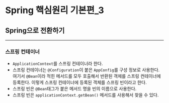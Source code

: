 # Spring 핵심원리 기본편_3

## Spring으로 전환하기

---
### 스프링 컨테이너
- `ApplicationContext`를 스프링 컨테이너라 한다.
- 스프링 컨테이너는 `@Configuration`이 붙은 `AppConfig`를 구성 정보로 사용한다.
    여기서 `@Bean`이라 적힌 메서드를 모두 호출해서 반환된 객체를 스프링 컨테이너에 등록한다. 이렇게 스프링 컨테이너에 등록된 객체를 스프링 빈이라고 한다.
- 스프링 빈은 `@Bean`태그가 붙은 메서드 명을 빈의 이름으로 사용한다.
- 스프링 빈은 `applicationContext.getBean()` 메서드를 사용해서 찾을 수 있다.